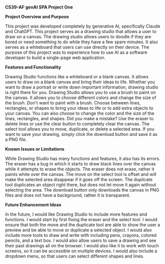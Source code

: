 **CS39-AF genAI SPA Project One**


**Project Overview and Purpose**

This project was developed completely by generative AI, specifically Claude and ChatGPT. 
This project serves as a drawing studio that allows a user to draw on a canvas. The
drawing studio allows users to doodle if they are bored or need something to do while they 
have a few spare minutes. It also serves as a whiteboard that users can use directly on their device. 
The purpose of this project was to experience how to use AI as a software developer to build a 
single-page web application. 

**Features and Functionality**

Drawing Studio functions like a whiteboard or a blank canvas. It allows users to draw on a blank canvas
and bring their ideas to life. Whether you want to draw a portrait or write down important information, 
drawing studio is right there for you. Drawing Studio allows you to use a brush to paint on the canvas. 
It allows you to choose different colors and change the size of the brush. Don't want to paint with a brush.
Choose between lines, rectangles, or shapes to bring your ideas to life or to add extra objects to your
canvas. You can also choose to change the color and the size of the lines, rectangles, and shapes. Did you
make a mistake? Use the eraser to delete lines or use the clear button to completely clear the canvas. 
The select tool allows you to move, duplicate, or delete a selected area. If you want to save your drawing,
simply click the download button and save it as a PNG file. 

**Known Issues or Limitations**

While Drawing Studio has many functions and features, it also has its errors. The eraser has a bug in which it starts
to draw black lines over the canvas while it attempts to erase the objects. The eraser does not erase, rather it paints
white over the canvas. The move on the select tool is offset and will make the selected area disappear if it goes off the screen. 
The duplicate tool duplicates an object right there, but does not let move it again without selecting the area.
The download button only downloads the canvas in PNG files and does not have a background, rather it is transparent. 

**Future Enhancement Ideas**

In the future, I would like Drawing Studio to include more features and functions. I would start by first fixing the
eraser and the select tool. I would ensure that both the move and the duplicate tool are able to show the user a preview and
be able to move or duplicate a selected object. I would also include more tools to draw and write with including pens, crayons, 
colored pencils, and a text box. I would also allow users to save a drawing and see their past drawings all on the browser.
I would also like it to work with touch screens, so it can be accessible on multiple devices. I would also include a dropdown menu, 
so that users can select different shapes and lines. 

